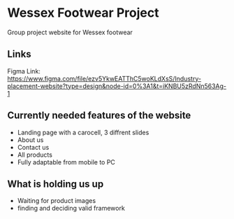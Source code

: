 # Wessex Footwear Project
Group project website for Wessex footwear

## Links
Figma Link: https://www.figma.com/file/ezv5YkwEATThC5woKLdXsS/Industry-placement-website?type=design&node-id=0%3A1&t=iKNBU5zRdNn563Ag-1

## Currently needed features of the website
- Landing page with a carocell, 3 diffrent slides
- About us
- Contact us
- All products
- Fully adaptable from mobile to PC

## What is holding us up
- Waiting for product images
- finding and deciding valid framework
  
